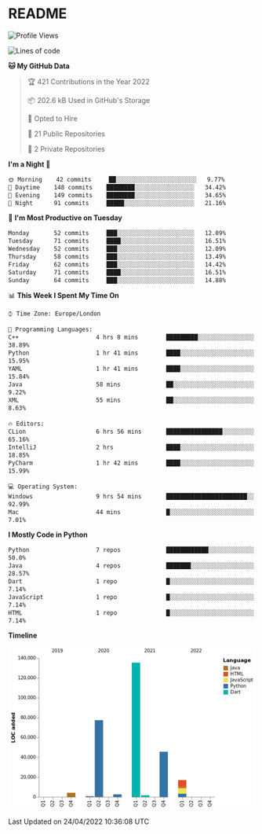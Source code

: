 # README

<!--START_SECTION:waka-->
![Profile Views](http://img.shields.io/badge/Profile%20Views-27-blue)

![Lines of code](https://img.shields.io/badge/From%20Hello%20World%20I%27ve%20Written-284%20Thousand%20lines%20of%20code-blue)

**🐱 My GitHub Data** 

> 🏆 421 Contributions in the Year 2022
 > 
> 📦 202.6 kB Used in GitHub's Storage 
 > 
> 💼 Opted to Hire
 > 
> 📜 21 Public Repositories 
 > 
> 🔑 2 Private Repositories  
 > 
**I'm a Night 🦉** 

```text
🌞 Morning    42 commits     ██░░░░░░░░░░░░░░░░░░░░░░░   9.77% 
🌆 Daytime    148 commits    ████████░░░░░░░░░░░░░░░░░   34.42% 
🌃 Evening    149 commits    ████████░░░░░░░░░░░░░░░░░   34.65% 
🌙 Night      91 commits     █████░░░░░░░░░░░░░░░░░░░░   21.16%

```
📅 **I'm Most Productive on Tuesday** 

```text
Monday       52 commits     ███░░░░░░░░░░░░░░░░░░░░░░   12.09% 
Tuesday      71 commits     ████░░░░░░░░░░░░░░░░░░░░░   16.51% 
Wednesday    52 commits     ███░░░░░░░░░░░░░░░░░░░░░░   12.09% 
Thursday     58 commits     ███░░░░░░░░░░░░░░░░░░░░░░   13.49% 
Friday       62 commits     ███░░░░░░░░░░░░░░░░░░░░░░   14.42% 
Saturday     71 commits     ████░░░░░░░░░░░░░░░░░░░░░   16.51% 
Sunday       64 commits     ███░░░░░░░░░░░░░░░░░░░░░░   14.88%

```


📊 **This Week I Spent My Time On** 

```text
⌚︎ Time Zone: Europe/London

💬 Programming Languages: 
C++                      4 hrs 8 mins        █████████░░░░░░░░░░░░░░░░   38.89% 
Python                   1 hr 41 mins        ████░░░░░░░░░░░░░░░░░░░░░   15.95% 
YAML                     1 hr 41 mins        ████░░░░░░░░░░░░░░░░░░░░░   15.84% 
Java                     58 mins             ██░░░░░░░░░░░░░░░░░░░░░░░   9.22% 
XML                      55 mins             ██░░░░░░░░░░░░░░░░░░░░░░░   8.63%

🔥 Editors: 
CLion                    6 hrs 56 mins       ████████████████░░░░░░░░░   65.16% 
IntelliJ                 2 hrs               ████░░░░░░░░░░░░░░░░░░░░░   18.85% 
PyCharm                  1 hr 42 mins        ████░░░░░░░░░░░░░░░░░░░░░   15.99%

💻 Operating System: 
Windows                  9 hrs 54 mins       ███████████████████████░░   92.99% 
Mac                      44 mins             █░░░░░░░░░░░░░░░░░░░░░░░░   7.01%

```

**I Mostly Code in Python** 

```text
Python                   7 repos             ████████████░░░░░░░░░░░░░   50.0% 
Java                     4 repos             ███████░░░░░░░░░░░░░░░░░░   28.57% 
Dart                     1 repo              █░░░░░░░░░░░░░░░░░░░░░░░░   7.14% 
JavaScript               1 repo              █░░░░░░░░░░░░░░░░░░░░░░░░   7.14% 
HTML                     1 repo              █░░░░░░░░░░░░░░░░░░░░░░░░   7.14%

```


**Timeline**

![Chart not found](https://raw.githubusercontent.com/XeonHis/XeonHis/main/charts/bar_graph.png) 


 Last Updated on 24/04/2022 10:36:08 UTC
<!--END_SECTION:waka-->
